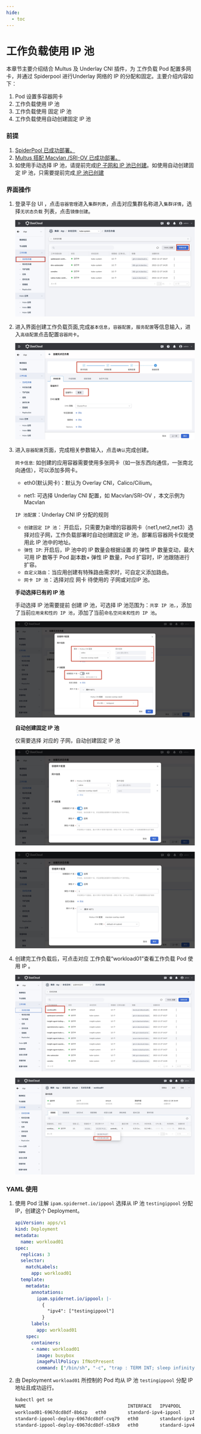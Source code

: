 ```yaml
---
hide:
  - toc
---
```


# 工作负载使用  IP 池

本章节主要介绍结合 Multus 及 Underlay CNI 插件，为 工作负载 Pod 配置多网卡，并通过 Spiderpool 进行Underlay 网络的 IP 的分配和固定。主要介绍内容如下：

1. Pod 设置多容器网卡
2. 工作负载使用 IP 池
3.  工作负载使用 固定 IP 池
4. 工作负载使用自动创建固定 IP 池

### 前提

1. [SpiderPool 已成功部署。](../../modules/spiderpool/install.md)
2. [Multus 搭配 Macvlan /SRI-OV 已成功部署。](../../modules/multus-underlay/install.md)
3. 如使用手动选择 IP 池，请提前完成[IP 子网和 IP 池已创建](../../modules/spiderpool/createpool.md)。如使用自动创建固定 IP 池，只需要提前完成[ IP 池已创建](../../modules/spiderpool/createpool.md)

### 界面操作

1. 登录平台 UI ，点击`容器管理`进入`集群列表`，点击对应集群名称进入`集群详情`，选择`无状态负载` 列表，点击`镜像创建`。

    ![](../../images/useippool.jpg)

2. 进入界面创建工作负载页面,完成`基本信息`，`容器配置`，`服务配置`等信息输入，进入`高级配置`点击配置`容器网卡`。

    ![](../../images/useippool02.jpg)

3. 进入`容器配置`页面，完成相关参数输入，点击`确认`完成创建。

    `网卡信息`: 如创建的应用容器需要使用多张网卡（如一张东西向通信，一张南北向通信），可以添加多网卡。

    -  eth0(默认网卡)：默认为 Overlay CNI，Calico/Cilium。

    - net1: 可选择 Underlay CNI 配置，如 Macvlan/SRI-OV ，本文示例为 Macvlan 

    `IP 池配置`：Underlay CNI IP 分配的规则

    - `创建固定 IP 池`： 开启后，只需要为新增的容器网卡（net1,net2,net3）选择对应子网，工作负载部署时自动创建固定 IP 池，部署后容器网卡仅能使用此 IP 池中的地址。
    - `弹性 IP`: 开启后，IP 池中的 IP 数量会根据设置 的 弹性  IP 数量变动，最大可用 IP 数等于 Pod 副本数+ 弹性 IP 数量，Pod 扩容时，IP 池跟随进行扩容。
    - `自定义路由`：当应用创建有特殊路由需求时，可自定义添加路由。
    - `网卡 IP 池`：选择对应 网卡 待使用的 子网或对应IP 池。

    **手动选择已有的 IP 池**

    手动选择 IP 池需要提前 创建 IP 池，可选择 IP 池范围为：`共享 IP 池，`，添加了当前`应用亲和性的 IP 池`，添加了当前`命名空间亲和性的 IP 池`。

    ![](../../images/useippool05.jpg)

    **自动创建固定 IP 池**

    仅需要选择 对应的 子网，自动创建固定 IP 池

    ![](../../images/useippool03.jpg)

    ![](../../images/useippool04.jpg)

4. 创建完工作负载后，可点击对应 工作负载“workload01”查看工作负载 Pod 使用 IP 。

    ![](../../images/useippool06.jpg)

    ![useippool07](../../images/useippool07.jpg)

### YAML 使用

1. 使用 Pod 注解 `ipam.spidernet.io/ippool` 选择从 IP 池 `testingippool` 分配 IP，创建这个 Deployment。

    ```yaml
    apiVersion: apps/v1
    kind: Deployment
    metadata:
      name: workload01
    spec:
      replicas: 3
      selector:
        matchLabels:
          app: workload01
      template:
        metadata:
          annotations:
            ipam.spidernet.io/ippool: |-
              {
                "ipv4": ["testingippool"]
              }
          labels:
            app: workload01
        spec:
          containers:
          - name: workload01
            image: busybox
            imagePullPolicy: IfNotPresent
            command: ["/bin/sh", "-c", "trap : TERM INT; sleep infinity & wait"]
    ```

2. 由 Deployment `workload01` 所控制的 Pod 均从 IP 池 `testingippool` 分配 IP 地址且成功运行。

    ```bash
    kubectl get se
    NAME                                      INTERFACE   IPV4POOL               IPV4              IPV6POOL   IPV6   NODE            CREATETION TIME
    workload01-6967dcd8df-8b6zp   eth0        standard-ipv4-ippool   172.18.41.47/24                     spider-worker   7s
    standard-ippool-deploy-6967dcd8df-cvq79   eth0        standard-ipv4-ippool   172.18.41.50/24                     spider-worker   7s
    standard-ippool-deploy-6967dcd8df-s58x9   eth0        standard-ipv4-ippool   172.18.41.41/24                     spider-worker   7s
    ```
